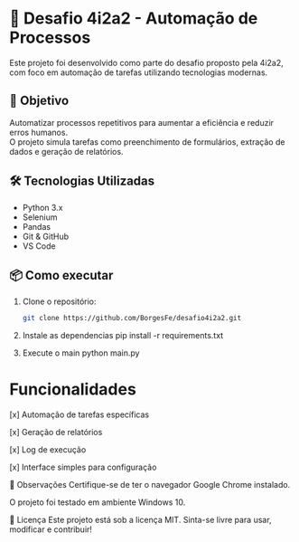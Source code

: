 # 🤖 Desafio 4i2a2 - Automação de Processos

Este projeto foi desenvolvido como parte do desafio proposto pela 4i2a2, com foco em automação de tarefas utilizando tecnologias modernas.

## 🚀 Objetivo

Automatizar processos repetitivos para aumentar a eficiência e reduzir erros humanos.  
O projeto simula tarefas como preenchimento de formulários, extração de dados e geração de relatórios.

## 🛠️ Tecnologias Utilizadas

- Python 3.x  
- Selenium  
- Pandas  
- Git & GitHub  
- VS Code

## 📦 Como executar

1. Clone o repositório:
   ```bash
   git clone https://github.com/BorgesFe/desafio4i2a2.git

2. Instale as dependencias
   pip install -r requirements.txt
   
3. Execute o main
   python main.py


# Funcionalidades

[x] Automação de tarefas específicas

[x] Geração de relatórios

[x] Log de execução

[x] Interface simples para configuração

📌 Observações
Certifique-se de ter o navegador Google Chrome instalado.

O projeto foi testado em ambiente Windows 10.

📄 Licença
Este projeto está sob a licença MIT. Sinta-se livre para usar, modificar e contribuir!
